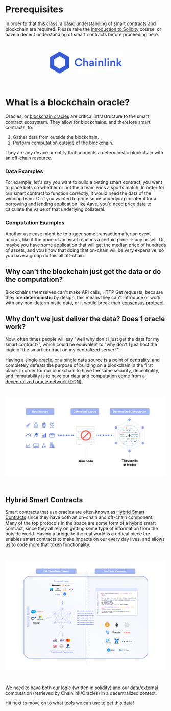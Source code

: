 # Prerequisites

In order to that this class, a basic understanding of smart contracts and blockchain are required. Please take the [Introduction to Solidity](https://www.chainshot.com/learn/solidity) course, or have a decent understanding of smart contracts before proceeding here. 

<br/>
<p align="center">
<img src="./../../img/chainlink_logo.png" width="225" alt="Chainlink">
</p>
<br/>


# What is a blockchain oracle? 

Oracles, or [blockchain oracles](https://betterprogramming.pub/what-is-a-blockchain-oracle-f5ccab8dbd72) are critical infrastructure to the smart contract ecosystem. They allow for blockchains. and therefore smart contracts, to: 

1. Gather data from outside the blockchain.
2. Perform computation outside of the blockchain. 

They are any device or entity that connects a deterministic blockchain with an off-chain resource. 

### Data Examples

For example, let's say you want to build a betting smart contract, you want to place bets on whether or not the a team wins a sports match. In order for our smart contract to function correctly, it would need the data of the winning team. Or if you wanted to price some underlying collateral for a borrowing and lending application like [Aave](https://aave.com/), you'd need price data to calculate the value of that underlying collateral. 

### Computation Examples

Another use case might be to trigger some transaction after an event occurs, like if the price of an asset reaches a certain price -> buy or sell. Or, maybe you have some application that will get the median price of hundreds of assets, and you know that doing that on-chain will be very expensive, so you have a group do this all off-chain. 

## Why can't the blockchain just get the data or do the computation? 

Blockchains themselves can't make API calls, HTTP Get requests, because they are **deterministic** by design, this means they can't introduce or work with any non-deterministic data, or it would break their [consensus protocol](https://www.investopedia.com/terms/c/consensus-mechanism-cryptocurrency.asp).

## Why don't we just deliver the data? Does 1 oracle work? 

Now, often times people will say "well why don't I just get the data for my smart contract?", which could be equivalent to "why don't I just host the logic of the smart contract on my centralized server?". 

Having a single oracle, or a single data source is a point of centrality, and completely defeats the purpose of building on a blockchain in the first place. In order for our blockchain to have the same security, decentrality, and immutability is to have our data and computation come from a [decentralized oracle network (DON).](https://chain.link/whitepaper) 

<br/>
<p align="center">
<img src="./../../img/centralized_oracles.png" width="500" alt="Centralized Oracles are a point of failure">
</p>
<br/>

## Hybrid Smart Contracts

Smart contracts that use oracles are often known as [Hybrid Smart Contracts](https://blog.chain.link/hybrid-smart-contracts-explained/) since they have both an on-chain and off-chain component. Many of the top protocols in the space are some form of a hybrid smart contract, since they all rely on getting some type of information from the outside world. Having a bridge to the real world is a critical piece the enables smart contracts to make impacts on our every day lives, and allows us to code more that token functionality. 

<br/>
<p align="center">
<img src="./../../img/hybrid.png" width="500" alt="Hybrid Smart Contracts">
</p>
<br/>


We need to have both our logic (written in solidity) and our data/external computation (retrieved by Chainlink/Oracles) in a decentralized context.

Hit next to move on to what tools we can use to get this data!


